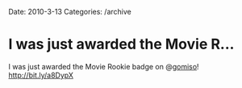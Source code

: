 Date: 2010-3-13
Categories: /archive

# I was just awarded the Movie R...

I was just awarded the Movie Rookie badge on @<a href="http://twitter.com/gomiso" class="aktt_username">gomiso</a>! <a href="http://bit.ly/a8DypX" rel="nofollow">http://bit.ly/a8DypX</a>
